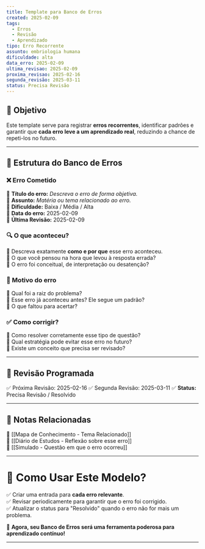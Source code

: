 ```yaml
---
title: Template para Banco de Erros
created: 2025-02-09
tags:
  - Erros
  - Revisão
  - Aprendizado
tipo: Erro Recorrente
assunto: embriologia humana
dificuldade: alta
data_erro: 2025-02-09
ultima_revisao: 2025-02-09
proxima_revisao: 2025-02-16
segunda_revisão: 2025-03-11
status: Precisa Revisão
---
```






## **🎯 Objetivo**

Este template serve para registrar **erros recorrentes**, identificar padrões e garantir que **cada erro leve a um aprendizado real**, reduzindo a chance de repeti-los no futuro.

---

## **📂 Estrutura do Banco de Erros**

### **❌ Erro Cometido**

📌 **Título do erro:** _Descreva o erro de forma objetiva._  
📌 **Assunto:** _Matéria ou tema relacionado ao erro._  
📌 **Dificuldade:** Baixa / Média / Alta  
📌 **Data do erro:** 2025-02-09  
📌 **Última Revisão:** 2025-02-09

### **🔍 O que aconteceu?**

📌 Descreva exatamente **como e por que** esse erro aconteceu.  
📌 O que você pensou na hora que levou à resposta errada?  
📌 O erro foi conceitual, de interpretação ou desatenção?

### **🧠 Motivo do erro**

📌 Qual foi a raiz do problema?  
📌 Esse erro já aconteceu antes? Ele segue um padrão?  
📌 O que faltou para acertar?

### **✅ Como corrigir?**

📌 Como resolver corretamente esse tipo de questão?  
📌 Qual estratégia pode evitar esse erro no futuro?  
📌 Existe um conceito que precisa ser revisado?

---

## **📅 Revisão Programada**

✅ Próxima Revisão: 2025-02-16
✅ Segunda Revisão: 2025-03-11
✅ **Status:** Precisa Revisão / Resolvido

---

## **🔗 Notas Relacionadas**

🔹 [[Mapa de Conhecimento - Tema Relacionado]]  
🔹 [[Diário de Estudos - Reflexão sobre esse erro]]  
🔹 [[Simulado - Questão em que o erro ocorreu]]

---

# **🚀 Como Usar Este Modelo?**

✅ Criar uma entrada para **cada erro relevante**.  
✅ Revisar periodicamente para garantir que o erro foi corrigido.  
✅ Atualizar o status para "Resolvido" quando o erro não for mais um problema.

🚀 **Agora, seu Banco de Erros será uma ferramenta poderosa para aprendizado contínuo!**

---

